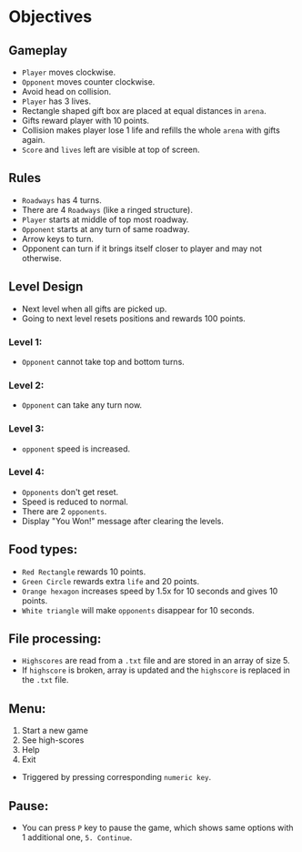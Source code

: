 # Objectives
## Gameplay
- `Player` moves clockwise.
- `Opponent` moves counter clockwise.
- Avoid head on collision.
- `Player` has 3 lives.
- Rectangle shaped gift box are placed at equal distances in `arena`.
- Gifts reward player with 10 points.
- Collision makes player lose 1 life and refills the whole `arena` with gifts again.
- `Score` and `lives` left are visible at top of screen.

## Rules
- `Roadways` has 4 turns.
- There are 4 `Roadways` (like a ringed structure).
- `Player` starts at middle of top most roadway.
- `Opponent` starts at any turn of same roadway.
- Arrow keys to turn.
- Opponent can turn if it brings itself closer to player and may not otherwise.

## Level Design
- Next level when all gifts are picked up.
- Going to next level resets positions and rewards 100 points.

### Level 1:
- `Opponent` cannot take top and bottom turns. 
### Level 2:
- `Opponent` can take any turn now.
### Level 3:
- `opponent` speed is increased.
### Level 4:
- `Opponents` don't get reset.
- Speed is reduced to normal.
- There are 2 `opponents`.
- Display "You Won!" message after clearing the levels.

## Food types:
- `Red Rectangle` rewards 10 points.
- `Green Circle` rewards extra `life` and 20 points.
- `Orange hexagon` increases speed by 1.5x for 10 seconds and gives 10 points.
- `White triangle` will make `opponents` disappear for 10 seconds.

## File processing:
- `Highscores` are read from a `.txt` file and are stored in an array of size 5.
- If `highscore` is broken, array is updated and the `highscore` is replaced in the `.txt` file.

## Menu:
1. Start a new game
2. See high-scores
3. Help
4. Exit

- Triggered by pressing corresponding `numeric key`.
## Pause:
- You can press `P` key to pause the game, which shows same options with 1 additional one, `5. Continue`.